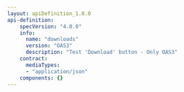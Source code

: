 ```yaml
---
layout: apiDefinition_1.0.0
api-definition:
    specVersion: "4.0.0"
    info:
      name: "downloads"
      version: "OAS3"
      description: "Test 'Download' button - Only OAS3"
    contract:
      mediaTypes:
      - "application/json"
    components: {}
---
```

